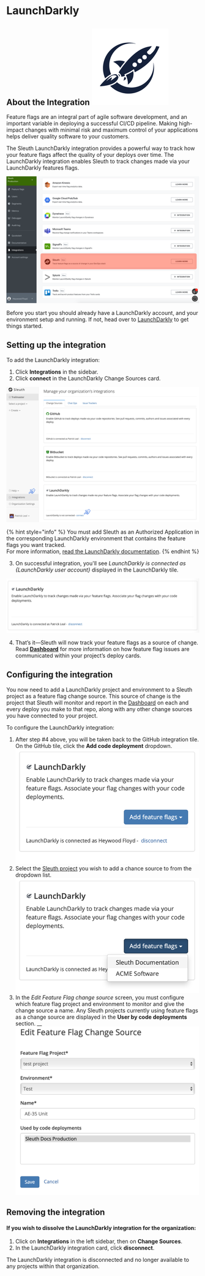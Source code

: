 # LaunchDarkly

## About the Integration ![](../../../.gitbook/assets/launchdarkly-logo.png) 

Feature flags are an integral part of agile software development, and an important variable in deploying a successful CI/CD pipeline. Making high-impact changes with minimal risk and maximum control of your applications helps deliver quality software to your customers. 

The Sleuth LaunchDarkly integration provides a powerful way to track how your feature flags affect the quality of your deploys over time. The LaunchDarkly integration enables Sleuth to track changes made via your LaunchDarkly features flags.

![](../../../.gitbook/assets/sleuth-on-ld-integrations.png)

Before you start you should already have a LaunchDarkly account, and your environment setup and running. If not, head over to [LaunchDarkly](https://app.launchdarkly.com/) to get things started. 

## Setting up the integration

To add the LaunchDarkly integration:

1. Click **Integrations** in the sidebar.
2. Click **connect** in the LaunchDarkly Change Sources card.

![](../../../.gitbook/assets/integration_connect_sleuth_01.png)

{% hint style="info" %}
You must add Sleuth as an Authorized Application in the corresponding LaunchDarkly environment that contains the feature flags you want tracked.  
For more information, [read the LaunchDarkly documentation](https://docs.launchdarkly.com/integrations/oauth).
{% endhint %}

3. On successful integration, you'll see _LaunchDarkly is connected as {LaunchDarkly user account}_ displayed in the LaunchDarkly tile. 

![A successful LaunchDarkly integration!](../../../.gitbook/assets/screen-shot-2020-03-31-at-3.52.19-pm.png)

4. That’s it—Sleuth will now track your feature flags as a source of change. Read [**Dashboard**](../../../dashboard.md) for more information on how feature flag issues are communicated within your project’s deploy cards. 

## Configuring the integration

You now need to add a LaunchDarkly project and environment to a Sleuth project as a feature flag change source. This source of change is the project that Sleuth will monitor and report in the [Dashboard](../../../dashboard.md) on each and every deploy you make to that repo, along with any other change sources you have connected to your project. 

To configure the LaunchDarkly integration: 

1. After step \#4 above, you will be taken back to the GitHub integration tile. On the GitHub tile, click the **Add code deployment** dropdown.   ![](../../../.gitbook/assets/ld-add-code-deployment.png) 
2. Select the [Sleuth project](../../../projects.md) you wish to add a chance source to from the dropdown list.   ![](../../../.gitbook/assets/ld-add-code-deployment-withdropdown.png) 
3. In the _Edit Feature Flag change source_ screen, you must configure which feature flag project and environment to monitor and give the change source a name. Any Sleuth projects currently using feature flags as a change source are displayed in the **User by code deployments** section.   __![](../../../.gitbook/assets/ld-edit-ff-change-source.png) 

## Removing the integration

#### If you wish to dissolve the **LaunchDarkly** integration for the organization: 

1. Click on **Integrations** in the left sidebar, then on **Change Sources**. 
2. In the LaunchDarkly integration card, click **disconnect**.

The LaunchDarkly integration is disconnected and no longer available to any projects within that organization. 

